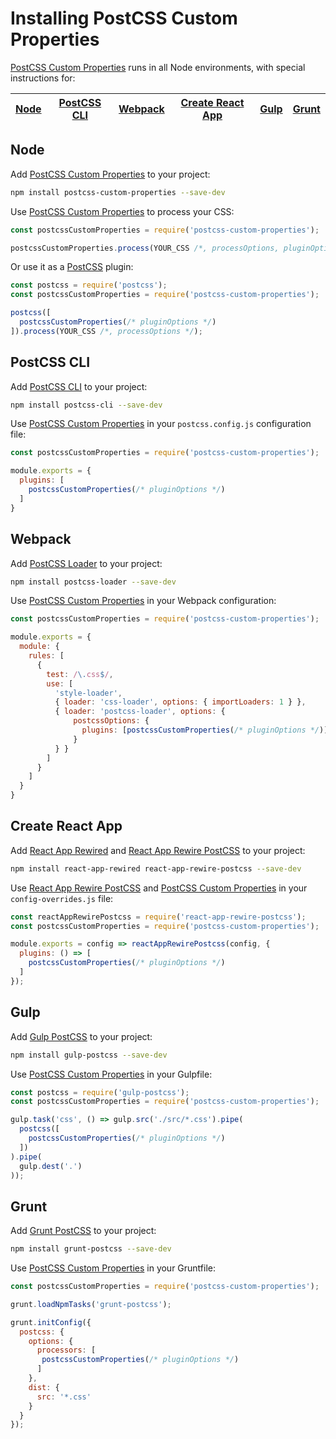 # Installing PostCSS Custom Properties

[PostCSS Custom Properties] runs in all Node environments, with special instructions for:

| [Node](#node) | [PostCSS CLI](#postcss-cli) | [Webpack](#webpack) | [Create React App](#create-react-app) | [Gulp](#gulp) | [Grunt](#grunt) |
| --- | --- | --- | --- | --- | --- |

## Node

Add [PostCSS Custom Properties] to your project:

```bash
npm install postcss-custom-properties --save-dev
```

Use [PostCSS Custom Properties] to process your CSS:

```js
const postcssCustomProperties = require('postcss-custom-properties');

postcssCustomProperties.process(YOUR_CSS /*, processOptions, pluginOptions */);
```

Or use it as a [PostCSS] plugin:

```js
const postcss = require('postcss');
const postcssCustomProperties = require('postcss-custom-properties');

postcss([
  postcssCustomProperties(/* pluginOptions */)
]).process(YOUR_CSS /*, processOptions */);
```

## PostCSS CLI

Add [PostCSS CLI] to your project:

```bash
npm install postcss-cli --save-dev
```

Use [PostCSS Custom Properties] in your `postcss.config.js` configuration file:

```js
const postcssCustomProperties = require('postcss-custom-properties');

module.exports = {
  plugins: [
    postcssCustomProperties(/* pluginOptions */)
  ]
}
```

## Webpack

Add [PostCSS Loader] to your project:

```bash
npm install postcss-loader --save-dev
```

Use [PostCSS Custom Properties] in your Webpack configuration:

```js
const postcssCustomProperties = require('postcss-custom-properties');

module.exports = {
  module: {
    rules: [
      {
        test: /\.css$/,
        use: [
          'style-loader',
          { loader: 'css-loader', options: { importLoaders: 1 } },
          { loader: 'postcss-loader', options: {
              postcssOptions: {
                plugins: [postcssCustomProperties(/* pluginOptions */)],
              }
          } }
        ]
      }
    ]
  }
}
```

## Create React App

Add [React App Rewired] and [React App Rewire PostCSS] to your project:

```bash
npm install react-app-rewired react-app-rewire-postcss --save-dev
```

Use [React App Rewire PostCSS] and [PostCSS Custom Properties] in your
`config-overrides.js` file:

```js
const reactAppRewirePostcss = require('react-app-rewire-postcss');
const postcssCustomProperties = require('postcss-custom-properties');

module.exports = config => reactAppRewirePostcss(config, {
  plugins: () => [
    postcssCustomProperties(/* pluginOptions */)
  ]
});
```

## Gulp

Add [Gulp PostCSS] to your project:

```bash
npm install gulp-postcss --save-dev
```

Use [PostCSS Custom Properties] in your Gulpfile:

```js
const postcss = require('gulp-postcss');
const postcssCustomProperties = require('postcss-custom-properties');

gulp.task('css', () => gulp.src('./src/*.css').pipe(
  postcss([
    postcssCustomProperties(/* pluginOptions */)
  ])
).pipe(
  gulp.dest('.')
));
```

## Grunt

Add [Grunt PostCSS] to your project:

```bash
npm install grunt-postcss --save-dev
```

Use [PostCSS Custom Properties] in your Gruntfile:

```js
const postcssCustomProperties = require('postcss-custom-properties');

grunt.loadNpmTasks('grunt-postcss');

grunt.initConfig({
  postcss: {
    options: {
      processors: [
       postcssCustomProperties(/* pluginOptions */)
      ]
    },
    dist: {
      src: '*.css'
    }
  }
});
```

[Gulp PostCSS]: https://github.com/postcss/gulp-postcss
[Grunt PostCSS]: https://github.com/nDmitry/grunt-postcss
[PostCSS]: https://github.com/postcss/postcss
[PostCSS CLI]: https://github.com/postcss/postcss-cli
[PostCSS Loader]: https://github.com/postcss/postcss-loader
[PostCSS Custom Properties]: https://github.com/postcss/postcss-custom-properties
[React App Rewire PostCSS]: https://github.com/csstools/react-app-rewire-postcss
[React App Rewired]: https://github.com/timarney/react-app-rewired
